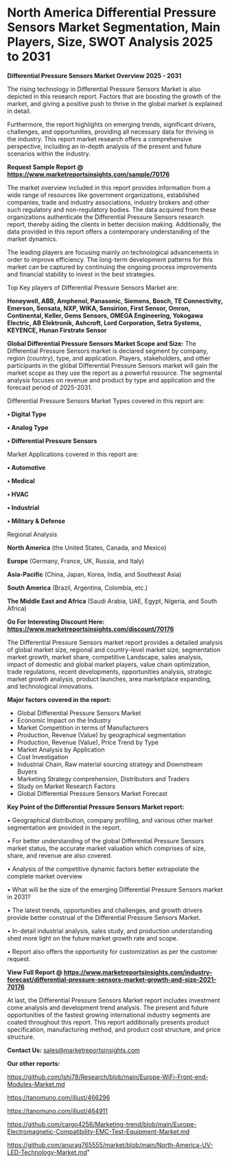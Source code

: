 # North America Differential Pressure Sensors Market Segmentation, Main Players, Size, SWOT Analysis 2025 to 2031

<Strong> Differential Pressure Sensors Market Overview 2025 - 2031</strong>

The rising technology in Differential Pressure Sensors Market is also depicted in this research report. Factors that are boosting the growth of the market, and giving a positive push to thrive in the global market is explained in detail.

Furthermore, the report highlights on emerging trends, significant drivers, challenges, and opportunities, providing all necessary data for thriving in the industry. This report market research offers a comprehensive perspective, including an in-depth analysis of the present and future scenarios within the industry.

<strong>Request Sample Report @ <a href=https://www.marketreportsinsights.com/sample/70176>https://www.marketreportsinsights.com/sample/70176</a></strong>

The market overview included in this report provides information from a wide range of resources like government organizations, established companies, trade and industry associations, industry brokers and other such regulatory and non-regulatory bodies. The data acquired from these organizations authenticate the Differential Pressure Sensors research report, thereby aiding the clients in better decision making. Additionally, the data provided in this report offers a contemporary understanding of the market dynamics.

The leading players are focusing mainly on technological advancements in order to improve efficiency. The long-term development patterns for this market can be captured by continuing the ongoing process improvements and financial stability to invest in the best strategies.

Top Key players of Differential Pressure Sensors Market are:

<strong>Honeywell, ABB, Amphenol, Panasonic, Siemens, Bosch, TE Connectivity, Emerson, Sensata, NXP, WIKA, Sensirion, First Sensor, Omron, Continental, Keller, Gems Sensors, OMEGA Engineering, Yokogawa Electric, AB Elektronik, Ashcroft, Lord Corporation, Setra Systems, KEYENCE, Hunan Firstrate Sensor</strong>

<strong><b>Global Differential Pressure Sensors Market Scope and Size:</b></strong>
The Differential Pressure Sensors market is declared segment by company, region (country), type, and application. Players, stakeholders, and other participants in the global Differential Pressure Sensors market will gain the market scope as they use the report as a powerful resource. The segmental analysis focuses on revenue and product by type and application and the forecast period of 2025-2031.

Differential Pressure Sensors Market Types covered in this report are:

<strong>• Digital Type

• Analog Type

• Differential Pressure Sensors</strong>

Market Applications covered in this report are:

<strong>• Automotive

• Medical

• HVAC

• Industrial

• Military & Defense</strong> 

Regional Analysis

<strong>North America</strong> (the United States, Canada, and Mexico)

<strong>Europe</strong> (Germany, France, UK, Russia, and Italy)

<strong>Asia-Pacific</strong> (China, Japan, Korea, India, and Southeast Asia)

<strong>South America</strong> (Brazil, Argentina, Colombia, etc.)

<strong>The Middle East and Africa</strong> (Saudi Arabia, UAE, Egypt, Nigeria, and South Africa)

<strong>Go For Interesting Discount Here: <a href=https://www.marketreportsinsights.com/discount/70176>https://www.marketreportsinsights.com/discount/70176</a></strong>

The Differential Pressure Sensors market report provides a detailed analysis of global market size, regional and country-level market size, segmentation market growth, market share, competitive Landscape, sales analysis, impact of domestic and global market players, value chain optimization, trade regulations, recent developments, opportunities analysis, strategic market growth analysis, product launches, area marketplace expanding, and technological innovations.

<strong><b>Major factors covered in the report:</b></strong>
<ul>
  <li>Global Differential Pressure Sensors Market </li>
  <li>Economic Impact on the Industry</li>
  <li>Market Competition in terms of Manufacturers</li>
  <li>Production, Revenue (Value) by geographical segmentation</li>
  <li>Production, Revenue (Value), Price Trend by Type</li>
  <li>Market Analysis by Application</li>
  <li>Cost Investigation</li>
  <li>Industrial Chain, Raw material sourcing strategy and Downstream Buyers</li>
  <li>Marketing Strategy comprehension, Distributors and Traders</li>
  <li>Study on Market Research Factors</li>
  <li>Global Differential Pressure Sensors Market Forecast</li>
</ul>

<strong><b>Key Point of the Differential Pressure Sensors Market report:</b></strong>

• Geographical distribution, company profiling, and various other market segmentation are provided in the report.

• For better understanding of the global Differential Pressure Sensors market status, the accurate market valuation which comprises of size, share, and revenue are also covered.

• Analysis of the competitive dynamic factors better extrapolate the complete market overview

• What will be the size of the emerging Differential Pressure Sensors market in 2031?

• The latest trends, opportunities and challenges, and growth drivers provide better construal of the Differential Pressure Sensors Market.

• In-detail industrial analysis, sales study, and production understanding shed more light on the future market growth rate and scope.

• Report also offers the opportunity for customization as per the customer request.

<strong><b>View Full Report @ <a href=https://www.marketreportsinsights.com/industry-forecast/differential-pressure-sensors-market-growth-and-size-2021-70176>https://www.marketreportsinsights.com/industry-forecast/differential-pressure-sensors-market-growth-and-size-2021-70176</a></b></strong>


At last, the Differential Pressure Sensors Market report includes investment come analysis and development trend analysis. The present and future opportunities of the fastest growing international industry segments are coated throughout this report. This report additionally presents product specification, manufacturing method, and product cost structure, and price structure.

<strong>Contact Us:</strong>
sales@marketreportsinsights.com

<strong>Our other reports:</strong>

<a href=https://github.com/Ishi78/Research/blob/main/Europe-WiFi-Front-end-Modules-Market.md>https://github.com/Ishi78/Research/blob/main/Europe-WiFi-Front-end-Modules-Market.md</a>

<a href=https://tanomuno.com/illust/466296>https://tanomuno.com/illust/466296</a>

<a href=https://tanomuno.com/illust/464911>https://tanomuno.com/illust/464911</a>

<a href=https://github.com/cargo4256/Marketing-trend/blob/main/Europe-Electromagnetic-Compatibility-EMC-Test-Equipment-Market.md>https://github.com/cargo4256/Marketing-trend/blob/main/Europe-Electromagnetic-Compatibility-EMC-Test-Equipment-Market.md</a>

<a href=https://github.com/anurag765555/market/blob/main/North-America-UV-LED-Technology-Market.md>https://github.com/anurag765555/market/blob/main/North-America-UV-LED-Technology-Market.md</a>"
